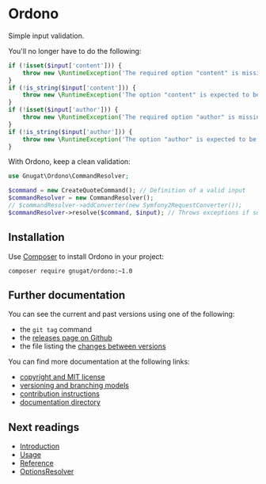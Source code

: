 # Ordono

Simple input validation.

You'll no longer have to do the following:

```php
if (!isset($input['content'])) {
    throw new \RuntimeException('The required option "content" is missing.');
}
if (!is_string($input['content'])) {
    throw new \RuntimeException('The option "content" is expected to be of type "string"');
}
if (!isset($input['author'])) {
    throw new \RuntimeException('The required option "author" is missing.');
}
if (!is_string($input['author'])) {
    throw new \RuntimeException('The option "author" is expected to be of type "string"');
}
```

With Ordono, keep a clean validation:

```php
use Gnugat\Ordono\CommandResolver;

$command = new CreateQuoteCommand(); // Definition of a valid input
$commandResolver = new CommandResolver();
// $commandResolver->addConverter(new Symfony2RequestConverter());
$commandResolver->resolve($command, $input); // Throws exceptions if something is wrong
```

## Installation

Use [Composer](https://getcomposer.org/) to install Ordono in your project:

    composer require gnugat/ordono:~1.0

## Further documentation

You can see the current and past versions using one of the following:

* the `git tag` command
* the [releases page on Github](https://github.com/gnugat/ordono/releases)
* the file listing the [changes between versions](CHANGELOG.md)

You can find more documentation at the following links:

* [copyright and MIT license](LICENSE)
* [versioning and branching models](VERSIONING.md)
* [contribution instructions](CONTRIBUTING.md)
* [documentation directory](doc)

## Next readings

* [Introduction](./doc/01-introduction.md)
* [Usage](./doc/02-usage.md)
* [Reference](./doc/03-reference.md)
* [OptionsResolver](./doc/04-options-resolver.md)

